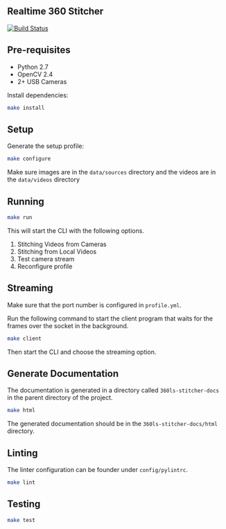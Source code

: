 ## Realtime 360 Stitcher
[![Build Status](https://travis-ci.org/dongy7/360ls-stitcher.svg?branch=master)](https://travis-ci.org/dongy7/360ls-stitcher)

## Pre-requisites
- Python 2.7
- OpenCV 2.4
- 2+ USB Cameras

Install dependencies:

```bash
make install
```

## Setup
Generate the setup profile:

```bash
make configure
``` 

Make sure images are in the `data/sources` directory and the videos are in the `data/videos` directory

## Running

```bash
make run
```

This will start the CLI with the following options.

1. Stitching Videos from Cameras
2. Stitching from Local Videos
3. Test camera stream
4. Reconfigure profile

## Streaming
Make sure that the port number is configured in `profile.yml`.

Run the following command to start the client program that waits
for the frames over the socket in the background.

```bash
make client
```

Then start the CLI and choose the streaming option.

## Generate Documentation
The documentation is generated in a directory called
`360ls-stitcher-docs` in the parent directory of the project.


```bash
make html
```

The generated documentation should be in the `360ls-stitcher-docs/html` directory.

## Linting
The linter configuration can be founder under `config/pylintrc`.

```bash
make lint
```

## Testing

```bash
make test
```
